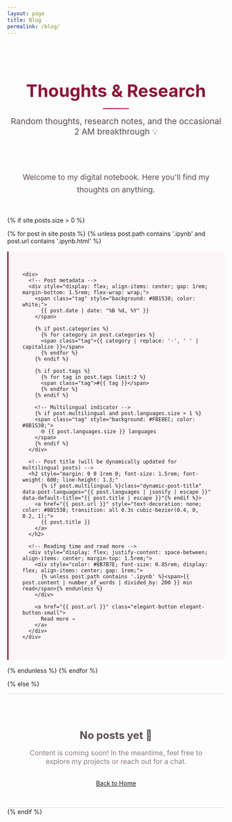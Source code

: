 ```yaml
---
layout: page
title: Blog
permalink: /blog/
---
```


<div class="blog-header animate-on-scroll" style="text-align: center; margin-bottom: 3rem; padding: 2rem 0;">
  <h1 style="font-size: 2.5rem; margin-bottom: 1rem; color: #8B1538; font-weight: 700;">
    Thoughts & Research
  </h1>
  <div style="width: 60px; height: 2px; background: linear-gradient(90deg, #8B1538, #B91C4D); margin: 1rem auto;"></div>
  <p class="lead" style="font-size: 1.2rem; color: #5A4A4E; max-width: 600px; margin: 0 auto;">
    Random thoughts, research notes, and the occasional 2 AM breakthrough 💡
  </p>
</div>

<div class="blog-intro animate-on-scroll" style="margin-bottom: 3rem; text-align: center;">
  <p style="font-size: 1.1rem; line-height: 1.6; color: #5A4A4E; max-width: 700px; margin: 0 auto;">
    Welcome to my digital notebook. Here you'll find my thoughts on anything.
  </p>
</div>

{% if site.posts.size > 0 %}
<div class="posts-grid" style="display: grid; gap: 1rem;">
  {% for post in site.posts %}
  {% unless post.path contains '.ipynb' and post.url contains '.ipynb.html' %}
  <article class="post-card hover-card no-animation" style="padding: 2rem; border-left: 3px solid #8B1538; background: #FDF5F7;">
    
    <div>
      <!-- Post metadata -->
      <div style="display: flex; align-items: center; gap: 1rem; margin-bottom: 1.5rem; flex-wrap: wrap;">
        <span class="tag" style="background: #8B1538; color: white;">
          {{ post.date | date: "%B %d, %Y" }}
        </span>
        
        {% if post.categories %}
          {% for category in post.categories %}
          <span class="tag">{{ category | replace: '-', ' ' | capitalize }}</span>
          {% endfor %}
        {% endif %}
        
        {% if post.tags %}
          {% for tag in post.tags limit:2 %}
          <span class="tag">#{{ tag }}</span>
          {% endfor %}
        {% endif %}
        
        <!-- Multilingual indicator -->
        {% if post.multilingual and post.languages.size > 1 %}
        <span class="tag" style="background: #F8E8EC; color: #8B1538;">
          🌐 {{ post.languages.size }} languages
        </span>
        {% endif %}
      </div>

      <!-- Post title (will be dynamically updated for multilingual posts) -->
      <h2 style="margin: 0 0 1rem 0; font-size: 1.5rem; font-weight: 600; line-height: 1.3;"
          {% if post.multilingual %}class="dynamic-post-title" data-post-languages="{{ post.languages | jsonify | escape }}" data-default-title="{{ post.title | escape }}"{% endif %}>
        <a href="{{ post.url }}" style="text-decoration: none; color: #8B1538; transition: all 0.3s cubic-bezier(0.4, 0, 0.2, 1);">
          {{ post.title }}
        </a>
      </h2>

      <!-- Reading time and read more -->
      <div style="display: flex; justify-content: space-between; align-items: center; margin-top: 1.5rem;">
        <div style="color: #8B7B7E; font-size: 0.85rem; display: flex; align-items: center; gap: 1rem;">
          {% unless post.path contains '.ipynb' %}<span>{{ post.content | number_of_words | divided_by: 200 }} min read</span>{% endunless %}
        </div>
        
        <a href="{{ post.url }}" class="elegant-button elegant-button-small">
          Read more →
        </a>
      </div>
    </div>
  </article>
  {% endunless %}
  {% endfor %}
</div>

{% else %}
<div class="no-posts animate-on-scroll" style="text-align: center; padding: 3rem 2rem; border-top: 1px solid #E8D4D8; border-bottom: 1px solid #E8D4D8;">
  <h2 style="color: #5A4A4E; margin-bottom: 1rem; font-size: 1.5rem;">No posts yet 📝</h2>
  <p style="color: #8B7B7E; font-size: 1rem;">
    Content is coming soon! In the meantime, feel free to explore my projects or reach out for a chat.
  </p>
  <div style="margin-top: 2rem;">
    <a href="/" class="elegant-button">
      Back to Home
    </a>
  </div>
</div>
{% endif %}

<!-- Multilingual Blog Support Script -->
<script>
document.addEventListener('DOMContentLoaded', function() {
  // Always default to English first, then check saved preference
  let preferredLang = 'en';
  const savedLang = localStorage.getItem('preferred-lang');
  if (savedLang) {
    preferredLang = savedLang;
  }
  
  // Update multilingual post previews
  const dynamicTitles = document.querySelectorAll('.dynamic-post-title');
  const dynamicExcerpts = document.querySelectorAll('.dynamic-post-excerpt');
  
  dynamicTitles.forEach(titleElement => {
    try {
      const languagesAttr = titleElement.getAttribute('data-post-languages');
      if (!languagesAttr) return;
      
      const languages = JSON.parse(languagesAttr);
      const defaultTitle = titleElement.getAttribute('data-default-title');
      
      // Find the preferred language version, defaulting to English
      let langVersion = languages.find(lang => lang.code === preferredLang);
      if (!langVersion && preferredLang !== 'en') {
        langVersion = languages.find(lang => lang.code === 'en');
      }
      
      if (langVersion && langVersion.title) {
        const linkElement = titleElement.querySelector('a');
        if (linkElement) {
          linkElement.textContent = langVersion.title;
        }
      }
    } catch (e) {
      console.log('Error parsing language data for title:', e);
    }
  });
  
  dynamicExcerpts.forEach(excerptElement => {
    try {
      const languagesAttr = excerptElement.getAttribute('data-post-languages');
      if (!languagesAttr) return;
      
      const languages = JSON.parse(languagesAttr);
      const defaultExcerpt = excerptElement.getAttribute('data-default-excerpt');
      
      // Find the preferred language version, defaulting to English
      let langVersion = languages.find(lang => lang.code === preferredLang);
      if (!langVersion && preferredLang !== 'en') {
        langVersion = languages.find(lang => lang.code === 'en');
      }
      
      if (langVersion && langVersion.excerpt) {
        excerptElement.textContent = langVersion.excerpt + '...';
      }
    } catch (e) {
      console.log('Error parsing language data for excerpt:', e);
    }
  });
});
</script>

<style>
.post-card {
  transition: all 0.3s cubic-bezier(0.4, 0, 0.2, 1);
}

.post-card:hover {
  border-left-color: #B91C4D;
  transform: translateY(-2px);
}

.post-card:hover h2 a {
  color: #B91C4D;
}

.post-card h2 a:hover {
  transform: translateY(-0.5px);
}

@media (max-width: 768px) {
  .blog-header h1 {
    font-size: 2rem;
  }
  
  .blog-header .lead {
    font-size: 1rem;
  }
  
  .post-card {
    padding: 1.5rem;
  }
  
  .post-card div[style*="justify-content: space-between"] {
    flex-direction: column;
    align-items: flex-start;
    gap: 1rem;
  }
  
  .elegant-button {
    width: 100%;
    justify-content: center;
  }
}
</style> 